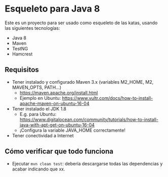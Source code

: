# Esqueleto para Java 8
Este es un proyecto para ser usado como esqueleto de las katas, usando las siguientes tecnologías:

* Java 8
* Maven
* TestNG
* Hamcrest

## Requisitos
* Tener instalado y configurado Maven 3.x (variables M2_HOME, M2, MAVEN_OPTS, PATH...)
  * https://maven.apache.org/install.html
  * Ejemplo en Ubuntu: https://www.vultr.com/docs/how-to-install-apache-maven-on-ubuntu-16-04
* Tener instalado el JDK 1.8
  * E.g. para Ubuntu: https://www.digitalocean.com/community/tutorials/how-to-install-java-with-apt-get-on-ubuntu-16-04
  * ¡Configura la variable JAVA_HOME correctamente!
* Tener conectividad a Internet

## Cómo verificar que todo funciona
* Ejecutar `mvn clean test`: debería descargarse todas las dependencias y acabar indicando que xx.